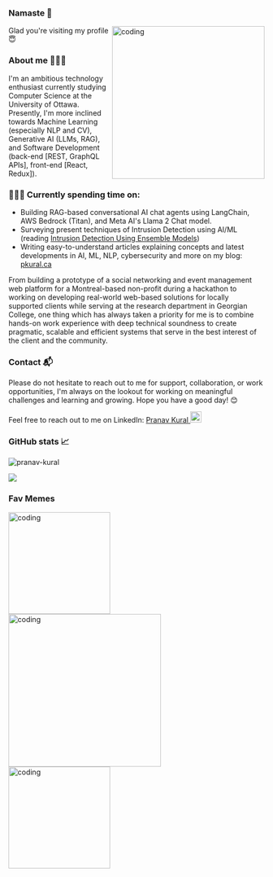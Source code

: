 ### Namaste 🙏

<img src="https://www.pkural.ca/assets/images/programmer-gif.gif" align="right" alt="coding" width="300px"/>

Glad you're visiting my profile 😇

### About me 👨🏼‍🎓

I'm an ambitious technology enthusiast currently studying Computer Science at the University of Ottawa. Presently, I'm more inclined towards Machine Learning (especially NLP and CV), Generative AI (LLMs, RAG), and Software Development (back-end [REST, GraphQL APIs], front-end [React, Redux]). 

### 👨🏽‍💻 Currently spending time on: 
- Building RAG-based conversational AI chat agents using LangChain, AWS Bedrock (Titan), and Meta AI's Llama 2 Chat model.
- Surveying present techniques of Intrusion Detection using AI/ML (reading [Intrusion Detection Using Ensemble Models](https://link.springer.com/chapter/10.1007/978-3-031-23633-4_11))
- Writing easy-to-understand articles explaining concepts and latest developments in AI, ML, NLP, cybersecurity and more on my blog: [pkural.ca](https://www.pkural.ca/) 

From building a prototype of a social networking and event management web platform for a Montreal-based non-profit during a hackathon to working on developing real-world web-based solutions for locally supported clients while serving at the research department in Georgian College, one thing which has always taken a priority for me is to combine hands-on work experience with deep technical soundness to create pragmatic, scalable and efficient systems that serve in the best interest of the client and the community.

### Contact 📬

Please do not hesitate to reach out to me for support, collaboration, or work opportunities, I'm always on the lookout for working on meaningful challenges and learning and growing. Hope you have a good day! 😊

Feel free to reach out to me on LinkedIn:  <a href="https://www.linkedin.com/in/pranavkural/">
  Pranav Kural <img alt="Pranav Kural | LinkedIn" width="22px" src="https://raw.githubusercontent.com/peterthehan/peterthehan/master/assets/linkedin.svg" />
</a>

### GitHub stats 📈

<img src="https://github-readme-stats.vercel.app/api?username=pranav-kural&show_icons=true&theme=nord" alt="pranav-kural" />

![](https://visitor-badge.glitch.me/badge?page_id=pranav-kural)

### Fav Memes
<img src="https://media.tenor.com/fJAoBHWymY4AAAAC/do-not-touch-it-programmer.gif" alt="coding" width="200px" align="left" />
<img src="https://media.giphy.com/media/v1.Y2lkPTc5MGI3NjExZDIzOGM0NzA0NWYyMjNhNjczZGZhYzY5MzRiNjlmYzFhNTM3N2I2YSZjdD1n/13HgwGsXF0aiGY/giphy.gif"  alt="coding" width="300px" align="left" />
<img src="https://i.chzbgr.com/full/9287719168/hB690CBA3/michael-why-are-you-the-way-you-are-the-office-memes"  alt="coding" width="200px" align="left" />
